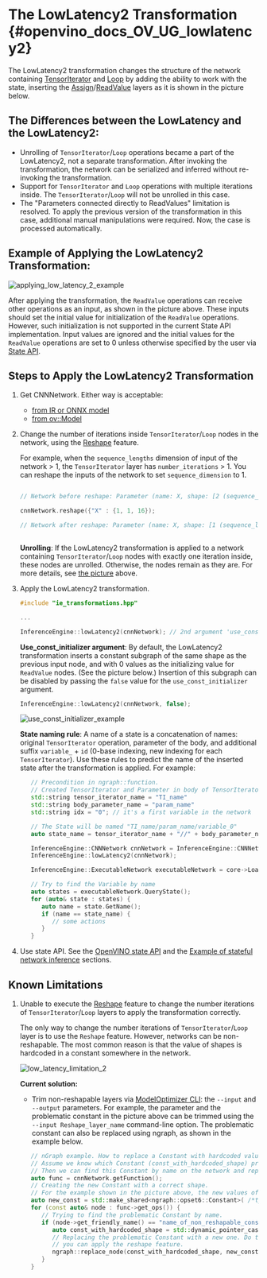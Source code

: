 # The LowLatencу2 Transformation {#openvino_docs_OV_UG_lowlatency2}

The LowLatency2 transformation changes the structure of the network containing [TensorIterator](../ops/infrastructure/TensorIterator_1.md) and [Loop](../ops/infrastructure/Loop_5.md) by adding the ability to work with the state, inserting the [Assign](../ops/infrastructure/Assign_3.md)/[ReadValue](../ops/infrastructure/ReadValue_3.md) layers as it is shown in the picture below.

## The Differences between the LowLatency and the LowLatency2:

* Unrolling of `TensorIterator`/`Loop` operations became a part of the LowLatency2, not a separate transformation. After invoking the transformation, the network can be serialized and inferred without re-invoking the transformation.
* Support for `TensorIterator` and `Loop` operations with multiple iterations inside. The `TensorIterator`/`Loop` will not be unrolled in this case.
* The "Parameters connected directly to ReadValues" limitation is resolved. To apply the previous version of the transformation in this case, additional manual manipulations were required. Now, the case is processed automatically.

## Example of Applying the LowLatency2 Transformation:<a name="example-of-applying-lowlatency2-transformation"></a>

![applying_low_latency_2_example](./img/applying_low_latency_2.png)

After applying the transformation, the `ReadValue` operations can receive other operations as an input, as shown in the picture above. These inputs should set the initial value for initialization of the `ReadValue` operations. However, such initialization is not supported in the current State API implementation. Input values are ignored and the initial values for the `ReadValue` operations are set to 0 unless otherwise specified by the user via [State API](./network_state_intro.md#openvino-state-api).

## Steps to Apply the LowLatency2 Transformation

1. Get CNNNetwork. Either way is acceptable:

	* [from IR or ONNX model](./integrate_with_your_application.md)
	* [from ov::Model](../OV_Runtime_UG/model_representation.md)

2. Change the number of iterations inside `TensorIterator`/`Loop` nodes in the network, using the [Reshape](ShapeInference.md) feature. 

   For example, when the `sequence_lengths` dimension of input of the network > 1, the `TensorIterator` layer has `number_iterations` > 1. You can reshape the inputs of the network to set `sequence_dimension` to 1.

   ```cpp

   // Network before reshape: Parameter (name: X, shape: [2 (sequence_lengths), 1, 16]) -> TensorIterator (num_iteration = 2, axis = 0) -> ...

   cnnNetwork.reshape({"X" : {1, 1, 16});

   // Network after reshape: Parameter (name: X, shape: [1 (sequence_lengths), 1, 16]) -> TensorIterator (num_iteration = 1, axis = 0) -> ...
      
   ```
   **Unrolling**: If the LowLatency2 transformation is applied to a network containing `TensorIterator`/`Loop` nodes with exactly one iteration inside, these nodes are unrolled. Otherwise, the nodes remain as they are. For more details, see [the picture](#example-of-applying-lowlatency2-transformation) above.

3. Apply the LowLatency2 transformation.
   ```cpp
   #include "ie_transformations.hpp"

   ...

   InferenceEngine::lowLatency2(cnnNetwork); // 2nd argument 'use_const_initializer = true' by default
   ```
   **Use_const_initializer argument**: By default, the LowLatency2 transformation inserts a constant subgraph of the same shape as the previous input node, and with 0 values as the initializing value for `ReadValue` nodes. (See the picture below.) Insertion of this subgraph can be disabled by passing the `false` value for the `use_const_initializer` argument.

   ```cpp
   InferenceEngine::lowLatency2(cnnNetwork, false);
   ```

      ![use_const_initializer_example](./img/llt2_use_const_initializer.png)
   
      **State naming rule**: A name of a state is a concatenation of names: original `TensorIterator` operation, parameter of the body, and additional suffix `variable_` + `id` (0-base indexing, new indexing for each `TensorIterator`). Use these rules to predict the name of the inserted state after the transformation is applied. For example:

   ```cpp
      // Precondition in ngraph::function.
      // Created TensorIterator and Parameter in body of TensorIterator with names
      std::string tensor_iterator_name = "TI_name"
      std::string body_parameter_name = "param_name"
      std::string idx = "0"; // it's a first variable in the network
   
      // The State will be named "TI_name/param_name/variable_0"
      auto state_name = tensor_iterator_name + "//" + body_parameter_name + "//" + "variable_" + idx;
   
      InferenceEngine::CNNNetwork cnnNetwork = InferenceEngine::CNNNetwork{function};
      InferenceEngine::lowLatency2(cnnNetwork);
   
      InferenceEngine::ExecutableNetwork executableNetwork = core->LoadNetwork(/*cnnNetwork, targetDevice, configuration*/);
   
      // Try to find the Variable by name
      auto states = executableNetwork.QueryState();
      for (auto& state : states) {
         auto name = state.GetName();
         if (name == state_name) {
            // some actions
         }
      }
   ```

4. Use state API. See the [OpenVINO state API](./network_state_intro.md#openvino-state-api) and the [Example of stateful network inference](./network_state_intro.md#example-of-stateful-network-inference) sections.

## Known Limitations
1. Unable to execute the [Reshape](ShapeInference.md) feature to change the number iterations of `TensorIterator`/`Loop` layers to apply the transformation correctly.

	The only way to change the number iterations of `TensorIterator`/`Loop` layer is to use the `Reshape` feature. However, networks can be non-reshapable. The most common reason is that the value of shapes is hardcoded in a constant somewhere in the network. 

	![low_latency_limitation_2](./img/low_latency_limitation_2.png)

	**Current solution:** 
   
   * Trim non-reshapable layers via [ModelOptimizer CLI](../MO_DG/prepare_model/convert_model/Converting_Model.md): the `--input` and `--output` parameters. For example, the parameter and the problematic constant in the picture above can be trimmed using the `--input Reshape_layer_name` command-line option.
	The problematic constant can also be replaced using ngraph, as shown in the example below.

   ```cpp
      // nGraph example. How to replace a Constant with hardcoded values of shapes in the network with another one with the new values.
      // Assume we know which Constant (const_with_hardcoded_shape) prevents the reshape from being applied.
      // Then we can find this Constant by name on the network and replace it with a new one with the correct shape.
      auto func = cnnNetwork.getFunction();
      // Creating the new Constant with a correct shape.
      // For the example shown in the picture above, the new values of the Constant should be 1, 1, 10 instead of 1, 49, 10
      auto new_const = std::make_shared<ngraph::opset6::Constant>( /*type, shape, value_with_correct_shape*/ );
      for (const auto& node : func->get_ops()) {
         // Trying to find the problematic Constant by name.
         if (node->get_friendly_name() == "name_of_non_reshapable_const") {
            auto const_with_hardcoded_shape = std::dynamic_pointer_cast<ngraph::opset6::Constant>(node);
            // Replacing the problematic Constant with a new one. Do this for all the problematic Constants in the network, then 
            // you can apply the reshape feature.
            ngraph::replace_node(const_with_hardcoded_shape, new_const);
         }
      }
   ```
